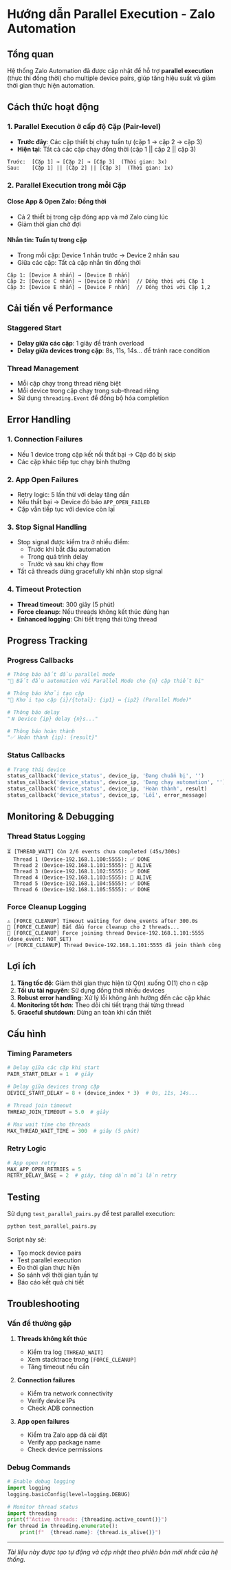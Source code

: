 # Hướng dẫn Parallel Execution - Zalo Automation

## Tổng quan

Hệ thống Zalo Automation đã được cập nhật để hỗ trợ **parallel execution** (thực thi đồng thời) cho multiple device pairs, giúp tăng hiệu suất và giảm thời gian thực hiện automation.

## Cách thức hoạt động

### 1. Parallel Execution ở cấp độ Cặp (Pair-level)

- **Trước đây**: Các cặp thiết bị chạy tuần tự (cặp 1 → cặp 2 → cặp 3)
- **Hiện tại**: Tất cả các cặp chạy đồng thời (cặp 1 || cặp 2 || cặp 3)

```
Trước:  [Cặp 1] → [Cặp 2] → [Cặp 3]  (Thời gian: 3x)
Sau:    [Cặp 1] || [Cặp 2] || [Cặp 3]  (Thời gian: 1x)
```

### 2. Parallel Execution trong mỗi Cặp

#### Close App & Open Zalo: Đồng thời
- Cả 2 thiết bị trong cặp đóng app và mở Zalo cùng lúc
- Giảm thời gian chờ đợi

#### Nhắn tin: Tuần tự trong cặp
- Trong mỗi cặp: Device 1 nhắn trước → Device 2 nhắn sau
- Giữa các cặp: Tất cả cặp nhắn tin đồng thời

```
Cặp 1: [Device A nhắn] → [Device B nhắn]
Cặp 2: [Device C nhắn] → [Device D nhắn]  // Đồng thời với Cặp 1
Cặp 3: [Device E nhắn] → [Device F nhắn]  // Đồng thời với Cặp 1,2
```

## Cải tiến về Performance

### Staggered Start
- **Delay giữa các cặp**: 1 giây để tránh overload
- **Delay giữa devices trong cặp**: 8s, 11s, 14s... để tránh race condition

### Thread Management
- Mỗi cặp chạy trong thread riêng biệt
- Mỗi device trong cặp chạy trong sub-thread riêng
- Sử dụng `threading.Event` để đồng bộ hóa completion

## Error Handling

### 1. Connection Failures
- Nếu 1 device trong cặp kết nối thất bại → Cặp đó bị skip
- Các cặp khác tiếp tục chạy bình thường

### 2. App Open Failures
- Retry logic: 5 lần thử với delay tăng dần
- Nếu thất bại → Device đó báo `APP_OPEN_FAILED`
- Cặp vẫn tiếp tục với device còn lại

### 3. Stop Signal Handling
- Stop signal được kiểm tra ở nhiều điểm:
  - Trước khi bắt đầu automation
  - Trong quá trình delay
  - Trước và sau khi chạy flow
- Tất cả threads dừng gracefully khi nhận stop signal

### 4. Timeout Protection
- **Thread timeout**: 300 giây (5 phút)
- **Force cleanup**: Nếu threads không kết thúc đúng hạn
- **Enhanced logging**: Chi tiết trạng thái từng thread

## Progress Tracking

### Progress Callbacks
```python
# Thông báo bắt đầu parallel mode
"🚀 Bắt đầu automation với Parallel Mode cho {n} cặp thiết bị"

# Thông báo khởi tạo cặp
"🔄 Khởi tạo cặp {i}/{total}: {ip1} ↔ {ip2} (Parallel Mode)"

# Thông báo delay
"⏸️ Device {ip} delay {n}s..."

# Thông báo hoàn thành
"✅ Hoàn thành {ip}: {result}"
```

### Status Callbacks
```python
# Trạng thái device
status_callback('device_status', device_ip, 'Đang chuẩn bị', '')
status_callback('device_status', device_ip, 'Đang chạy automation', '')
status_callback('device_status', device_ip, 'Hoàn thành', result)
status_callback('device_status', device_ip, 'Lỗi', error_message)
```

## Monitoring & Debugging

### Thread Status Logging
```
⏳ [THREAD_WAIT] Còn 2/6 events chưa completed (45s/300s)
  Thread 1 (Device-192.168.1.100:5555): ✅ DONE
  Thread 2 (Device-192.168.1.101:5555): 🔄 ALIVE
  Thread 3 (Device-192.168.1.102:5555): ✅ DONE
  Thread 4 (Device-192.168.1.103:5555): 🔄 ALIVE
  Thread 5 (Device-192.168.1.104:5555): ✅ DONE
  Thread 6 (Device-192.168.1.105:5555): ✅ DONE
```

### Force Cleanup Logging
```
⚠️ [FORCE_CLEANUP] Timeout waiting for done_events after 300.0s
🔧 [FORCE_CLEANUP] Bắt đầu force cleanup cho 2 threads...
🔧 [FORCE_CLEANUP] Force joining thread Device-192.168.1.101:5555 (done_event: NOT_SET)
✅ [FORCE_CLEANUP] Thread Device-192.168.1.101:5555 đã join thành công
```

## Lợi ích

1. **Tăng tốc độ**: Giảm thời gian thực hiện từ O(n) xuống O(1) cho n cặp
2. **Tối ưu tài nguyên**: Sử dụng đồng thời nhiều devices
3. **Robust error handling**: Xử lý lỗi không ảnh hưởng đến các cặp khác
4. **Monitoring tốt hơn**: Theo dõi chi tiết trạng thái từng thread
5. **Graceful shutdown**: Dừng an toàn khi cần thiết

## Cấu hình

### Timing Parameters
```python
# Delay giữa các cặp khi start
PAIR_START_DELAY = 1  # giây

# Delay giữa devices trong cặp
DEVICE_START_DELAY = 8 + (device_index * 3)  # 0s, 11s, 14s...

# Thread join timeout
THREAD_JOIN_TIMEOUT = 5.0  # giây

# Max wait time cho threads
MAX_THREAD_WAIT_TIME = 300  # giây (5 phút)
```

### Retry Logic
```python
# App open retry
MAX_APP_OPEN_RETRIES = 5
RETRY_DELAY_BASE = 2  # giây, tăng dần mỗi lần retry
```

## Testing

Sử dụng `test_parallel_pairs.py` để test parallel execution:

```bash
python test_parallel_pairs.py
```

Script này sẽ:
- Tạo mock device pairs
- Test parallel execution
- Đo thời gian thực hiện
- So sánh với thời gian tuần tự
- Báo cáo kết quả chi tiết

## Troubleshooting

### Vấn đề thường gặp

1. **Threads không kết thúc**
   - Kiểm tra log `[THREAD_WAIT]`
   - Xem stacktrace trong `[FORCE_CLEANUP]`
   - Tăng timeout nếu cần

2. **Connection failures**
   - Kiểm tra network connectivity
   - Verify device IPs
   - Check ADB connection

3. **App open failures**
   - Kiểm tra Zalo app đã cài đặt
   - Verify app package name
   - Check device permissions

### Debug Commands

```python
# Enable debug logging
import logging
logging.basicConfig(level=logging.DEBUG)

# Monitor thread status
import threading
print(f"Active threads: {threading.active_count()}")
for thread in threading.enumerate():
    print(f"  {thread.name}: {thread.is_alive()}")
```

---

*Tài liệu này được tạo tự động và cập nhật theo phiên bản mới nhất của hệ thống.*